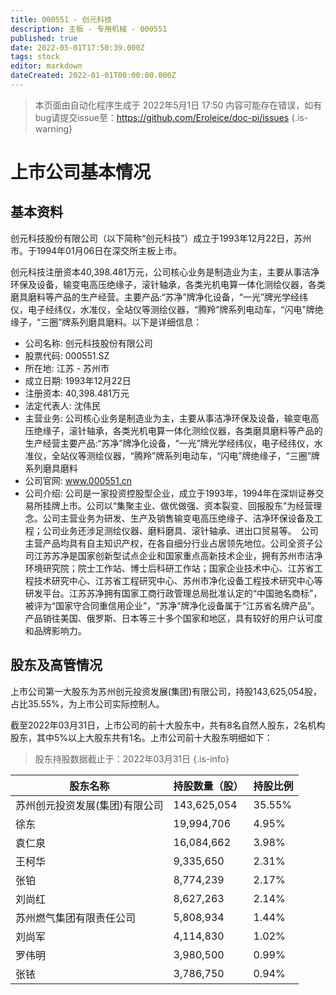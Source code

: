 ```yaml
---
title: 000551 - 创元科技
description: 主板 - 专用机械 - 000551
published: true
date: 2022-05-01T17:50:39.000Z
tags: stock
editor: markdown
dateCreated: 2022-01-01T00:00:00.000Z
---
```


> 本页面由自动化程序生成于 2022年5月1日 17:50
> 内容可能存在错误，如有bug请提交issue至：https://github.com/Eroleice/doc-pi/issues
{.is-warning}

# 上市公司基本情况

## 基本资料

创元科技股份有限公司（以下简称“创元科技”）成立于1993年12月22日，苏州市。于1994年01月06日在深交所主板上市。

创元科技注册资本40,398.481万元，公司核心业务是制造业为主，主要从事洁净环保及设备，输变电高压绝缘子，滚针轴承，各类光机电算一体化测绘仪器，各类磨具磨料等产品的生产经营。主要产品:“苏净”牌净化设备，“一光”牌光学经纬仪，电子经纬仪，水准仪，全站仪等测绘仪器，“腾羚”牌系列电动车，“闪电”牌绝缘子，“三圈”牌系列磨具磨料。以下是详细信息：

- 公司名称: 创元科技股份有限公司
- 股票代码: 000551.SZ
- 所在地: 江苏 - 苏州市
- 成立日期: 1993年12月22日
- 注册资本: 40,398.481万元
- 法定代表人: 沈伟民
- 主营业务: 公司核心业务是制造业为主，主要从事洁净环保及设备，输变电高压绝缘子，滚针轴承，各类光机电算一体化测绘仪器，各类磨具磨料等产品的生产经营主要产品:“苏净”牌净化设备，“一光”牌光学经纬仪，电子经纬仪，水准仪，全站仪等测绘仪器，“腾羚”牌系列电动车，“闪电”牌绝缘子，“三圈”牌系列磨具磨料
- 公司官网: www.000551.cn
- 公司介绍: 公司是一家投资控股型企业，成立于1993年，1994年在深圳证券交易所挂牌上市。公司以“集聚主业、做优做强、资本裂变、回报股东”为经营理念。公司主营业务为研发、生产及销售输变电高压绝缘子、洁净环保设备及工程；公司业务还涉足测绘仪器、磨料磨具、滚针轴承、进出口贸易等。　公司主营产品均具有自主知识产权，在各自细分行业占居领先地位。公司全资子公司江苏苏净是国家创新型试点企业和国家重点高新技术企业，拥有苏州市洁净环境研究院；院士工作站、博士后科研工作站；国家企业技术中心、江苏省工程技术研究中心、江苏省工程研究中心、苏州市净化设备工程技术研究中心等研发平台。江苏苏净拥有国家工商行政管理总局批准认定的“中国驰名商标”，被评为“国家守合同重信用企业”，“苏净”牌净化设备属于“江苏省名牌产品”。产品销往美国、俄罗斯、日本等三十多个国家和地区，具有较好的用户认可度和品牌影响力。


## 股东及高管情况

上市公司第一大股东为苏州创元投资发展(集团)有限公司，持股143,625,054股，占比35.55%，为上市公司实际控制人。

截至2022年03月31日，上市公司的前十大股东中，共有8名自然人股东，2名机构股东，其中5%以上大股东共有1名。上市公司前十大股东明细如下：

> 股东持股数据截止于：2022年03月31日
{.is-info}

| 股东名称 | 持股数量（股） | 持股比例 |
| --- | --- | --- |
| 苏州创元投资发展(集团)有限公司 | 143,625,054 | 35.55% |
| 徐东 | 19,994,706 | 4.95% |
| 袁仁泉 | 16,084,662 | 3.98% |
| 王柯华 | 9,335,650 | 2.31% |
| 张铂 | 8,774,239 | 2.17% |
| 刘尚红 | 8,627,263 | 2.14% |
| 苏州燃气集团有限责任公司 | 5,808,934 | 1.44% |
| 刘尚军 | 4,114,830 | 1.02% |
| 罗伟明 | 3,980,500 | 0.99% |
| 张铱 | 3,786,750 | 0.94% |




